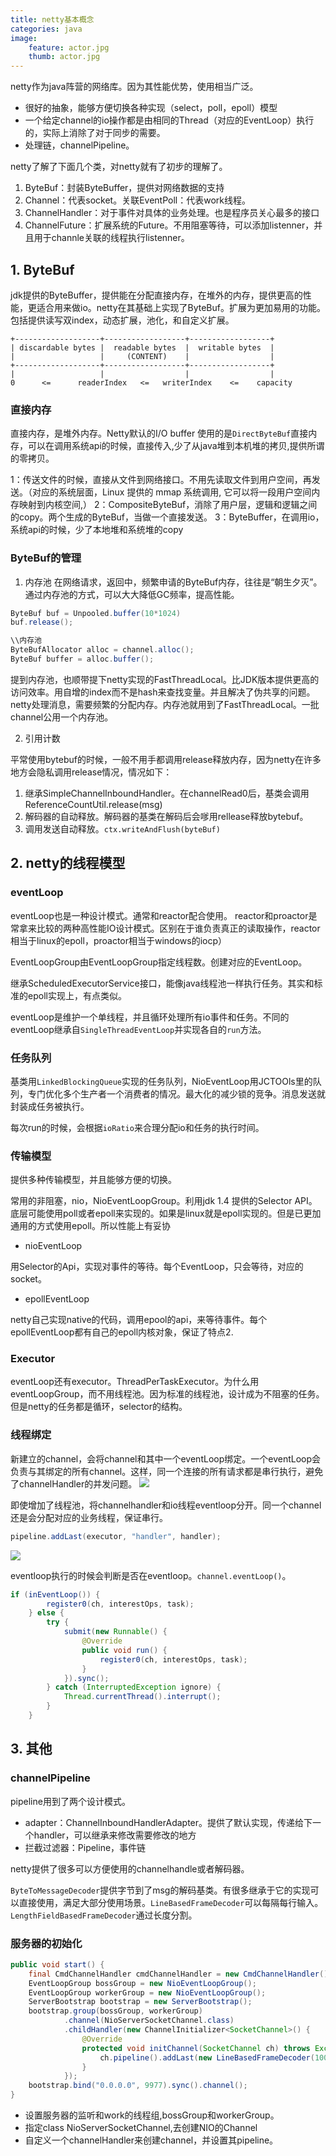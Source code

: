 ```yaml
---
title: netty基本概念
categories: java
image: 
    feature: actor.jpg
    thumb: actor.jpg
---
```


netty作为java阵营的网络库。因为其性能优势，使用相当广泛。

- 很好的抽象，能够方便切换各种实现（select，poll，epoll）模型
- 一个给定channel的io操作都是由相同的Thread（对应的EventLoop）执行的，实际上消除了对于同步的需要。
- 处理链，channelPipeline。

netty了解了下面几个类，对netty就有了初步的理解了。

1. ByteBuf：封装ByteBuffer，提供对网络数据的支持
2. Channel：代表socket。关联EventPoll：代表work线程。
3. ChannelHandler：对于事件对具体的业务处理。也是程序员关心最多的接口
4. ChannelFuture：扩展系统的Future。不用阻塞等待，可以添加listenner，并且用于channle关联的线程执行listenner。


	
## 1. ByteBuf

jdk提供的ByteBuffer，提供能在分配直接内存，在堆外的内存，提供更高的性能，更适合用来做io。netty在其基础上实现了ByteBuf。扩展为更加易用的功能。包括提供读写双index，动态扩展，池化，和自定义扩展。


```
+-------------------+------------------+------------------+
| discardable bytes |  readable bytes  |  writable bytes  |
|                   |     (CONTENT)    |                  |
+-------------------+------------------+------------------+
|                   |                  |                  |
0      <=      readerIndex   <=   writerIndex    <=    capacity
```

### 直接内存

直接内存，是堆外内存。Netty默认的I/O buffer 使用的是`DirectByteBuf`直接内存，可以在调用系统api的时候，直接传入,少了从java堆到本机堆的拷贝,提供所谓的零拷贝。

1：传送文件的时候，直接从文件到网络接口。不用先读取文件到用户空间，再发送。（对应的系统层面，Linux 提供的 mmap 系统调用, 它可以将一段用户空间内存映射到内核空间,）
2：CompositeByteBuf，消除了用户层，逻辑和逻辑之间的copy。两个生成的ByteBuf，当做一个直接发送。
3：ByteBuffer，在调用io，系统api的时候，少了本地堆和系统堆的copy



### ByteBuf的管理

1. 内存池
在网络请求，返回中，频繁申请的ByteBuf内存，往往是“朝生夕灭”。通过内存池的方式，可以大大降低GC频率，提高性能。

```java
ByteBuf buf = Unpooled.buffer(10*1024)
buf.release();

\\内存池
ByteBufAllocator alloc = channel.alloc();
ByteBuf buffer = alloc.buffer();
```

提到内存池，也顺带提下netty实现的FastThreadLocal。比JDK版本提供更高的访问效率。用自增的index而不是hash来查找变量。并且解决了伪共享的问题。
netty处理消息，需要频繁的分配内存。内存池就用到了FastThreadLocal。一批channel公用一个内存池。

2. 引用计数

平常使用bytebuf的时候，一般不用手都调用release释放内存，因为netty在许多地方会隐私调用release情况，情况如下：
1.  继承SimpleChannelInboundHandler。在channelRead0后，基类会调用ReferenceCountUtil.release(msg)
2. 解码器的自动释放。解码器的基类在解码后会嗲用rellease释放bytebuf。
3. 调用发送自动释放。`ctx.writeAndFlush(byteBuf)`




## 2. netty的线程模型

### eventLoop

eventLoop也是一种设计模式。通常和reactor配合使用。
reactor和proactor是常拿来比较的两种高性能IO设计模式。区别在于谁负责真正的读取操作，reactor相当于linux的epoll，proactor相当于windows的iocp）


EventLoopGroup由EventLoopGroup指定线程数。创建对应的EventLoop。

继承ScheduledExecutorService接口，能像java线程池一样执行任务。其实和标准的epoll实现上，有点类似。

eventLoop是维护一个单线程，并且循环处理所有io事件和任务。不同的eventLoop继承自`SingleThreadEventLoop`并实现各自的`run`方法。

### 任务队列

基类用`LinkedBlockingQueue`实现的任务队列，NioEventLoop用JCTOOls里的队列，专门优化多个生产者一个消费者的情况。最大化的减少锁的竞争。消息发送就封装成任务被执行。

每次run的时候，会根据`ioRatio`来合理分配io和任务的执行时间。

### 传输模型

提供多种传输模型，并且能够方便的切换。

常用的非阻塞，nio，NioEventLoopGroup。利用jdk 1.4 提供的Selector API。底层可能使用poll或者epoll来实现的。如果是linux就是epoll实现的。但是已更加通用的方式使用epoll。所以性能上有妥协

- nioEventLoop

用Selector的Api，实现对事件的等待。每个EventLoop，只会等待，对应的socket。

- epollEventLoop

netty自己实现native的代码，调用epool的api，来等待事件。每个epollEventLoop都有自己的epoll内核对象，保证了特点2.

### Executor

eventLoop还有executor。ThreadPerTaskExecutor。为什么用eventLoopGroup，而不用线程池。因为标准的线程池，设计成为不阻塞的任务。但是netty的任务都是循环，selector的结构。

### 线程绑定

新建立的channel，会将channel和其中一个eventLoop绑定。一个eventLoop会负责与其绑定的所有channel。这样，同一个连接的所有请求都是串行执行，避免了channelHandler的并发问题。
![](/assets/netty1.png)

即使增加了线程池，将channelhandler和io线程eventloop分开。同一个channel还是会分配对应的业务线程，保证串行。

```java
pipeline.addLast(executor, "handler", handler);
```
![](/assets/netty2.png)


eventloop执行的时候会判断是否在eventloop。`channel.eventLoop()`。


```java
if (inEventLoop()) {
        register0(ch, interestOps, task);
    } else {
        try {
            submit(new Runnable() {
                @Override
                public void run() {
                    register0(ch, interestOps, task);
                }
            }).sync();
        } catch (InterruptedException ignore) {
            Thread.currentThread().interrupt();
        }
    }
```


## 3. 其他


### channelPipeline

pipeline用到了两个设计模式。
- adapter：ChannelInboundHandlerAdapter。提供了默认实现，传递给下一个handler，可以继承来修改需要修改的地方
- 拦截过滤器：Pipeline，事件链

netty提供了很多可以方便使用的channelhandle或者解码器。

`ByteToMessageDecoder`提供字节到了msg的解码基类。有很多继承于它的实现可以直接使用，满足大部分使用场景。`LineBasedFrameDecoder`可以每隔每行输入。`LengthFieldBasedFrameDecoder`通过长度分割。

### 服务器的初始化

```java
public void start() {
    final CmdChannelHandler cmdChannelHandler = new CmdChannelHandler();
    EventLoopGroup bossGroup = new NioEventLoopGroup();
    EventLoopGroup workerGroup = new NioEventLoopGroup();
    ServerBootstrap bootstrap = new ServerBootstrap();
    bootstrap.group(bossGroup, workerGroup)
            .channel(NioServerSocketChannel.class)
            .childHandler(new ChannelInitializer<SocketChannel>() {
                @Override
                protected void initChannel(SocketChannel ch) throws Exception {
                    ch.pipeline().addLast(new LineBasedFrameDecoder(100)).addLast(cmdChannelHandler);
                }
            });
    bootstrap.bind("0.0.0.0", 9977).sync().channel();
}
```

- 设置服务器的监听和work的线程组,bossGroup和workerGroup。
- 指定class NioServerSocketChannel,去创建NIO的Channel
- 自定义一个channelHandler来创建channel，并设置其pipeline。
